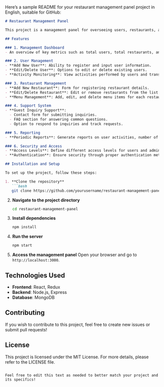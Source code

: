 Here’s a sample README for your restaurant management panel project in English, suitable for GitHub:

```markdown
# Restaurant Management Panel

This project is a management panel for overseeing users, restaurants, and supporting guest inquiries. The aim of this project is to simplify the restaurant management process and enhance user experience for both users and administrators.

## Features

### 1. Management Dashboard
- An overview of key metrics such as total users, total restaurants, and the number of support inquiries.

### 2. User Management
- **Add New User**: Ability to register and input user information.
- **Edit/Delete User**: Options to edit or delete existing users.
- **Activity Monitoring**: View activities performed by users and transaction history.

### 3. Restaurant Management
- **Add New Restaurant**: Form for registering restaurant details.
- **Edit/Delete Restaurant**: Edit or remove restaurants from the list.
- **Menu Management**: Add, edit, and delete menu items for each restaurant.

### 4. Support System
- **Guest Inquiry Support**:
  - Contact form for submitting inquiries.
  - FAQ section for answering common questions.
  - Option to respond to inquiries and track requests.

### 5. Reporting
- **Periodic Reports**: Generate reports on user activities, number of support requests, and restaurant performance.

### 6. Security and Access
- **Access Levels**: Define different access levels for users and administrators.
- **Authentication**: Ensure security through proper authentication methods.

## Installation and Setup

To set up the project, follow these steps:

1. **Clone the repository**
   ```bash
   git clone https://github.com/yourusername/restaurant-management-panel.git
   ```

2. **Navigate to the project directory**
   ```bash
   cd restaurant-management-panel
   ```

3. **Install dependencies**
   ```bash
   npm install
   ```

4. **Run the server**
   ```bash
   npm start
   ```

5. **Access the management panel**
   Open your browser and go to `http://localhost:3000`.

## Technologies Used
- **Frontend**: React, Redux
- **Backend**: Node.js, Express
- **Database**: MongoDB

## Contributing
If you wish to contribute to this project, feel free to create new issues or submit pull requests!

## License
This project is licensed under the MIT License. For more details, please refer to the LICENSE file.

```

Feel free to edit this text as needed to better match your project and its specifics!
